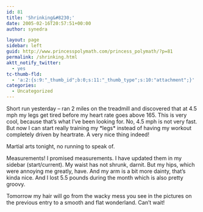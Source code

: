 ```yaml
---
id: 81
title: 'Shrinking&#8230;'
date: 2005-02-16T20:57:51+00:00
author: synedra

layout: page
sidebar: left
guid: http://www.princesspolymath.com/princess_polymath/?p=81
permalink: /shrinking.html
aktt_notify_twitter:
  - yes
tc-thumb-fld:
  - 'a:2:{s:9:"_thumb_id";b:0;s:11:"_thumb_type";s:10:"attachment";}'
categories:
  - Uncategorized
---
```

Short run yesterday &#8211; ran 2 miles on the treadmill and discovered that at 4.5 mph my legs get tired before my heart rate goes above 165. This is very cool, because that&#8217;s what I&#8217;ve been looking for. No, 4.5 mph is not very fast. But now I can start really training my \*legs\* instead of having my workout completely driven by heartrate. A very nice thing indeed!
  
Martial arts tonight, no running to speak of.
  
Measurements! I promised measurements. I have updated them in my sidebar (start/current). My waist has not shrunk, darnit. But my hips, which were annoying me greatly, have. And my arm is a bit more dainty, that&#8217;s kinda nice. And I lost 5.5 pounds during the month which is also pretty groovy.
  
Tomorrow my hair will go from the wacky mess you see in the pictures on the previous entry to a smooth and flat wonderland. Can&#8217;t wait!